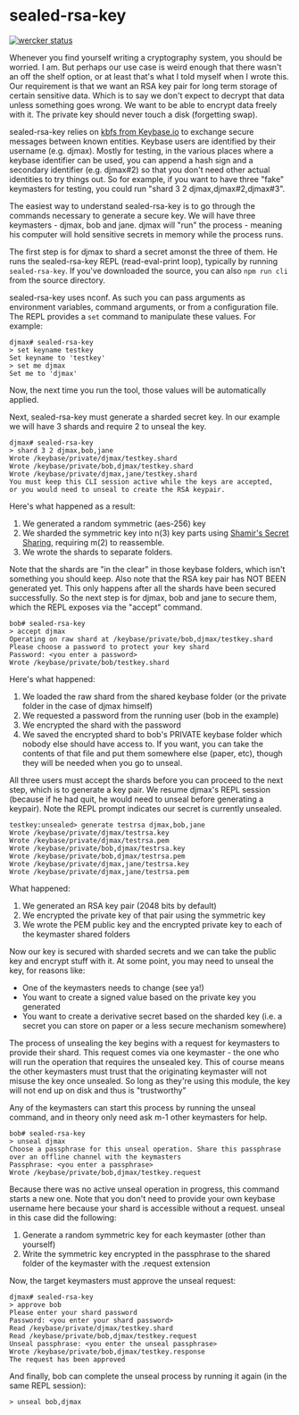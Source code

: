 sealed-rsa-key
==============

[![wercker status](https://app.wercker.com/status/1a3f8bbd82aa82adb474d6b781f0b4ef/m/master "wercker status")](https://app.wercker.com/project/byKey/1a3f8bbd82aa82adb474d6b781f0b4ef)

Whenever you find yourself writing a cryptography system, you should be worried. I am. But perhaps our use case is weird enough that
there wasn't an off the shelf option, or at least that's what I told myself when I wrote this. Our requirement is that we want an RSA key pair
for long term storage of certain sensitive data. Which is to say we don't expect to decrypt that data unless something goes wrong.
We want to be able to encrypt data freely with it. The private key should never touch a disk (forgetting swap).

sealed-rsa-key relies on [kbfs from Keybase.io](https://keybase.io) to exchange secure messages between known entities. Keybase users
are identified by their username (e.g. djmax). Mostly for testing, in the various places where a keybase identifier can be used, you
can append a hash sign and a secondary identifier (e.g. djmax#2) so that you don't need other actual identities to try things out.
So for example, if you want to have three "fake" keymasters for testing, you could run "shard 3 2 djmax,djmax#2,djmax#3".

The easiest way to understand sealed-rsa-key is to go through the commands necessary to generate a secure key. We will have three
keymasters - djmax, bob and jane. djmax will "run" the process - meaning his computer will hold sensitive secrets in memory while
the process runs.

The first step is for djmax to shard a secret amonst the three of them. He runs the sealed-rsa-key REPL (read-eval-print loop),
typically by running `sealed-rsa-key`. If you've downloaded the source, you can also `npm run cli` from the source directory.

sealed-rsa-key uses nconf. As such you can pass arguments as environment variables, command arguments, or from a configuration file.
The REPL provides a `set` command to manipulate these values. For example:

```
djmax# sealed-rsa-key
> set keyname testkey
Set keyname to 'testkey'
> set me djmax
Set me to 'djmax'
```

Now, the next time you run the tool, those values will be automatically applied.

Next, sealed-rsa-key must generate a sharded secret key. In our example we will have 3 shards and require 2 to unseal the key.

```
djmax# sealed-rsa-key
> shard 3 2 djmax,bob,jane
Wrote /keybase/private/djmax/testkey.shard
Wrote /keybase/private/bob,djmax/testkey.shard
Wrote /keybase/private/djmax,jane/testkey.shard
You must keep this CLI session active while the keys are accepted,
or you would need to unseal to create the RSA keypair.
```

Here's what happened as a result:
1. We generated a random symmetric (aes-256) key
2. We sharded the symmetric key into n(3) key parts using [Shamir's Secret Sharing](https://en.wikipedia.org/wiki/Shamir's_Secret_Sharing), requiring m(2) to reassemble.
3. We wrote the shards to separate folders.

Note that the shards are "in the clear" in those keybase folders, which isn't something you should keep. Also note that the
RSA key pair has NOT BEEN generated yet. This only happens after all the shards have been secured successfully.
So the next step is for djmax, bob and jane to secure them, which the REPL exposes via the "accept" command.

```
bob# sealed-rsa-key
> accept djmax
Operating on raw shard at /keybase/private/bob,djmax/testkey.shard
Please choose a password to protect your key shard
Password: <you enter a password>
Wrote /keybase/private/bob/testkey.shard
```

Here's what happened:

1. We loaded the raw shard from the shared keybase folder (or the private folder in the case of djmax himself)
2. We requested a password from the running user (bob in the example)
3. We encrypted the shard with the password
4. We saved the encrypted shard to bob's PRIVATE keybase folder which nobody else should have access to. If you want, you can
take the contents of that file and put them somewhere else (paper, etc), though they will be needed when you go to unseal.

All three users must accept the shards before you can proceed to the next step, which is to generate a key pair. We resume
djmax's REPL session (because if he had quit, he would need to unseal before generating a keypair). Note the REPL prompt
indicates our secret is currently unsealed.

```
testkey:unsealed> generate testrsa djmax,bob,jane
Wrote /keybase/private/djmax/testrsa.key
Wrote /keybase/private/djmax/testrsa.pem
Wrote /keybase/private/bob,djmax/testrsa.key
Wrote /keybase/private/bob,djmax/testrsa.pem
Wrote /keybase/private/djmax,jane/testrsa.key
Wrote /keybase/private/djmax,jane/testrsa.pem
```

What happened:

1. We generated an RSA key pair (2048 bits by default)
2. We encrypted the private key of that pair using the symmetric key
3. We wrote the PEM public key and the encrypted private key to each of the keymaster shared folders

Now our key is secured with sharded secrets and we can take the public key and encrypt stuff with it.
At some point, you may need to unseal the key, for reasons like:

* One of the keymasters needs to change (see ya!)
* You want to create a signed value based on the private key you generated
* You want to create a derivative secret based on the sharded key (i.e. a secret you can store on paper or a less secure mechanism somewhere)

The process of unsealing the key begins with a request for keymasters to provide their shard.
This request comes via one keymaster - the one who will run the operation that
requires the unsealed key. This of course means the other keymasters must trust
that the originating keymaster will not misuse the key once unsealed. So long as they're using
this module, the key will not end up on disk and thus is "trustworthy"

Any of the keymasters can start this process by running the unseal command, and in theory only need ask m-1 other keymasters for help.

```
bob# sealed-rsa-key
> unseal djmax
Choose a passphrase for this unseal operation. Share this passphrase over an offline channel with the keymasters
Passphrase: <you enter a passphrase>
Wrote /keybase/private/bob,djmax/testkey.request
```

Because there was no active unseal operation in progress, this command starts a new one. Note that you don't need to provide
your own keybase username here because your shard is accessible without a request. unseal in this case did the following:

1. Generate a random symmetric key for each keymaster (other than yourself)
2. Write the symmetric key encrypted in the passphrase to the shared folder of the keymaster with the .request extension

Now, the target keymasters must approve the unseal request:

```
djmax# sealed-rsa-key
> approve bob
Please enter your shard password
Password: <you enter your shard password>
Read /keybase/private/djmax/testkey.shard
Read /keybase/private/bob,djmax/testkey.request
Unseal passphrase: <you enter the unseal passphrase>
Wrote /keybase/private/bob,djmax/testkey.response
The request has been approved
```

And finally, bob can complete the unseal process by running it again (in the same REPL session):

```
> unseal bob,djmax
```